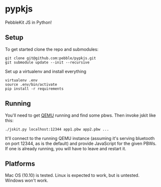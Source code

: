 pypkjs
======

PebbleKit JS in Python!

Setup
-----

To get started clone the repo and submodules:

    git clone git@github.com:pebble/pypkjs.git
    git submodule update --init --recursive

Set up a virtualenv and install everything

    virtualenv .env
    source .env/bin/activate
    pip install -r requirements

Running
-------

You'll need to get [QEMU](https://github.com/pebble/qemu) running and find some pbws.
Then invoke jskit like this:

    ./jskit.py localhost:12344 app1.pbw app2.pbw ...

It'll connect to the running QEMU instance (assuming it's serving bluetooth on port 12344,
as is the default) and provide JavaScript for the given PBWs. If one is already running,
you will have to leave and restart it.

Platforms
-------

Mac OS (10.10) is tested. Linux is expected to work, but is untested. Windows won't work.
